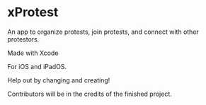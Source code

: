 # xProtest
An app to organize protests, join protests, and connect with other protestors.

Made with Xcode

For iOS and iPadOS.

Help out by changing and creating!

Contributors will be in the credits of the finished project.
